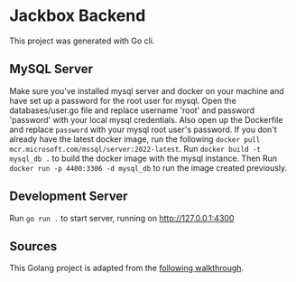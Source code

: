 # Jackbox Backend
This project was generated with Go cli.

## MySQL Server
Make sure you've installed mysql server and docker on your machine and have set up a password for the root user for mysql. Open the databases/user.go file and replace username 'root' and password 'password' with your local mysql credentials. Also open up the Dockerfile and replace `password` with your mysql root user's password. If you don't already have the latest docker image, run the following `docker pull mcr.microsoft.com/mssql/server:2022-latest`.
Run `docker build -t mysql_db .` to build the docker image with the mysql instance. 
Then Run `docker run -p 4400:3306 -d mysql_db` to run the image created previously.

## Development Server
Run `go run .` to start server, running on http://127.0.0.1:4300

## Sources
This Golang project is adapted from the [following walkthrough](https://codesource.io/how-to-setup-golang-authentication-with-jwt-token/).